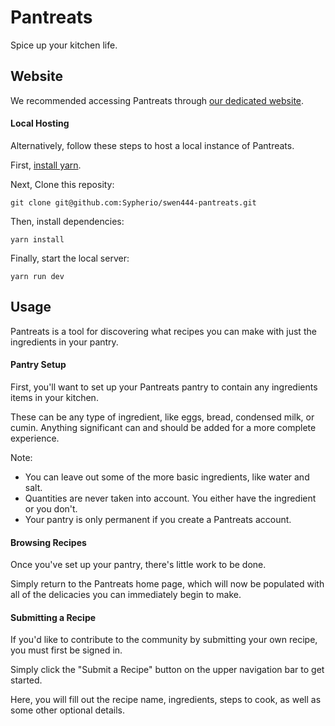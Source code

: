 # Pantreats

Spice up your kitchen life.

## Website

We recommended accessing Pantreats through [our dedicated website](https://pantreats-test.firebaseapp.com/#/recipes).

#### Local Hosting

Alternatively, follow these steps to host a local instance of Pantreats.

First, [install yarn](https://yarnpkg.com/lang/en/docs/install/).

Next, Clone this reposity:

	git clone git@github.com:Sypherio/swen444-pantreats.git

Then, install dependencies:

	yarn install

Finally, start the local server:

	yarn run dev

## Usage

Pantreats is a tool for discovering what recipes you can make with just the ingredients in your pantry.

#### Pantry Setup

First, you'll want to set up your Pantreats pantry to contain any ingredients items in your kitchen.

These can be any type of ingredient, like eggs, bread, condensed milk, or cumin. Anything significant can and should be added for a more complete experience.

Note:
* You can leave out some of the more basic ingredients, like water and salt.
* Quantities are never taken into account. You either have the ingredient or you don't.
* Your pantry is only permanent if you create a Pantreats account.

#### Browsing Recipes

Once you've set up your pantry, there's little work to be done.

Simply return to the Pantreats home page, which will now be populated with all of the delicacies you can immediately begin to make.

#### Submitting a Recipe

If you'd like to contribute to the community by submitting your own recipe, you must first be signed in.

Simply click the "Submit a Recipe" button on the upper navigation bar to get started.

Here, you will fill out the recipe name, ingredients, steps to cook, as well as some other optional details.
